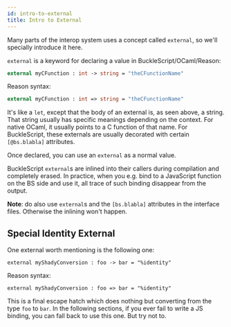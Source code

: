 ```yaml
---
id: intro-to-external
title: Intro to External
---
```


Many parts of the interop system uses a concept called `external`, so we'll specially introduce it here.

`external` is a keyword for declaring a value in BuckleScript/OCaml/Reason:

```ocaml
external myCFunction : int -> string = "theCFunctionName"
```

Reason syntax:

```ocaml
external myCFunction : int => string = "theCFunctionName"
```

It's like a `let`, except that the body of an external is, as seen above, a string. That string usually has specific meanings depending on the context. For native OCaml, it usually points to a C function of that name. For BuckleScript, these externals are usually decorated with certain `[@bs.blabla]` attributes.

Once declared, you can use an `external` as a normal value.

BuckleScript `external`s are inlined into their callers during compilation and completely erased. In practice, when you e.g. bind to a JavaScript function on the BS side and use it, all trace of such binding disappear from the output.

**Note**: do also use `external`s and the `[bs.blabla]` attributes in the interface files. Otherwise the inlining won't happen.

## Special Identity External

One external worth mentioning is the following one:

```reason
external myShadyConversion : foo -> bar = "%identity"
```

Reason syntax:

```reason
external myShadyConversion : foo => bar = "%identity"
```

This is a final escape hatch which does nothing but converting from the type `foo` to `bar`. In the following sections, if you ever fail to write a JS binding, you can fall back to use this one. But try not to.
